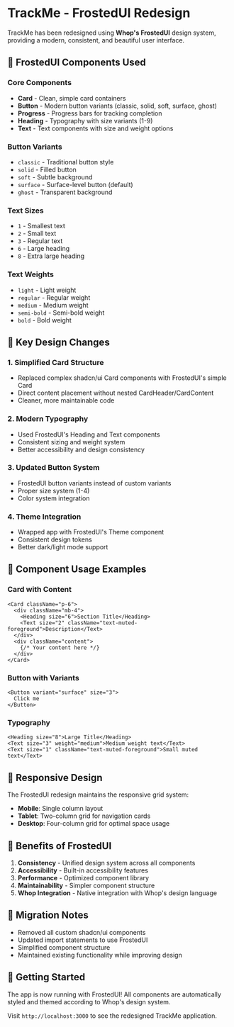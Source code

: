 # TrackMe - FrostedUI Redesign

TrackMe has been redesigned using **Whop's FrostedUI** design system, providing a modern, consistent, and beautiful user interface.

## 🎨 **FrostedUI Components Used**

### **Core Components**
- **Card** - Clean, simple card containers
- **Button** - Modern button variants (classic, solid, soft, surface, ghost)
- **Progress** - Progress bars for tracking completion
- **Heading** - Typography with size variants (1-9)
- **Text** - Text components with size and weight options

### **Button Variants**
- `classic` - Traditional button style
- `solid` - Filled button
- `soft` - Subtle background
- `surface` - Surface-level button (default)
- `ghost` - Transparent background

### **Text Sizes**
- `1` - Smallest text
- `2` - Small text
- `3` - Regular text
- `6` - Large heading
- `8` - Extra large heading

### **Text Weights**
- `light` - Light weight
- `regular` - Regular weight
- `medium` - Medium weight
- `semi-bold` - Semi-bold weight
- `bold` - Bold weight

## 🚀 **Key Design Changes**

### **1. Simplified Card Structure**
- Replaced complex shadcn/ui Card components with FrostedUI's simple Card
- Direct content placement without nested CardHeader/CardContent
- Cleaner, more maintainable code

### **2. Modern Typography**
- Used FrostedUI's Heading and Text components
- Consistent sizing and weight system
- Better accessibility and design consistency

### **3. Updated Button System**
- FrostedUI button variants instead of custom variants
- Proper size system (1-4)
- Color system integration

### **4. Theme Integration**
- Wrapped app with FrostedUI's Theme component
- Consistent design tokens
- Better dark/light mode support

## 🔧 **Component Usage Examples**

### **Card with Content**
```tsx
<Card className="p-6">
  <div className="mb-4">
    <Heading size="6">Section Title</Heading>
    <Text size="2" className="text-muted-foreground">Description</Text>
  </div>
  <div className="content">
    {/* Your content here */}
  </div>
</Card>
```

### **Button with Variants**
```tsx
<Button variant="surface" size="3">
  Click me
</Button>
```

### **Typography**
```tsx
<Heading size="8">Large Title</Heading>
<Text size="3" weight="medium">Medium weight text</Text>
<Text size="1" className="text-muted-foreground">Small muted text</Text>
```

## 📱 **Responsive Design**

The FrostedUI redesign maintains the responsive grid system:
- **Mobile**: Single column layout
- **Tablet**: Two-column grid for navigation cards
- **Desktop**: Four-column grid for optimal space usage

## 🎯 **Benefits of FrostedUI**

1. **Consistency** - Unified design system across all components
2. **Accessibility** - Built-in accessibility features
3. **Performance** - Optimized component library
4. **Maintainability** - Simpler component structure
5. **Whop Integration** - Native integration with Whop's design language

## 🔄 **Migration Notes**

- Removed all custom shadcn/ui components
- Updated import statements to use FrostedUI
- Simplified component structure
- Maintained existing functionality while improving design

## 🚀 **Getting Started**

The app is now running with FrostedUI! All components are automatically styled and themed according to Whop's design system.

Visit `http://localhost:3000` to see the redesigned TrackMe application.
